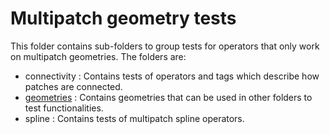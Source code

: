 # Multipatch geometry tests

This folder contains sub-folders to group tests for operators that only work on multipatch geometries. The folders are:
 - connectivity : Contains tests of operators and tags which describe how patches are connected.
 - [geometries](./geometries/README.md) : Contains geometries that can be used in other folders to test functionalities.
 - spline : Contains tests of multipatch spline operators.
